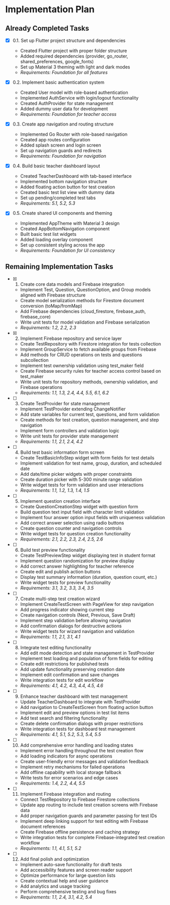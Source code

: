 # Implementation Plan

## Already Completed Tasks

- [x] 0.1. Set up Flutter project structure and dependencies
  - Created Flutter project with proper folder structure
  - Added required dependencies (provider, go_router, shared_preferences, google_fonts)
  - Set up Material 3 theming with light and dark modes
  - _Requirements: Foundation for all features_

- [x] 0.2. Implement basic authentication system
  - Created User model with role-based authentication
  - Implemented AuthService with login/logout functionality
  - Created AuthProvider for state management
  - Added dummy user data for development
  - _Requirements: Foundation for teacher access_

- [x] 0.3. Create app navigation and routing structure
  - Implemented Go Router with role-based navigation
  - Created app routes configuration
  - Added splash screen and login screen
  - Set up navigation guards and redirects
  - _Requirements: Foundation for navigation_

- [x] 0.4. Build basic teacher dashboard layout
  - Created TeacherDashboard with tab-based interface
  - Implemented bottom navigation structure
  - Added floating action button for test creation
  - Created basic test list view with dummy data
  - Set up pending/completed test tabs
  - _Requirements: 5.1, 5.2, 5.3_

- [x] 0.5. Create shared UI components and theming
  - Implemented AppTheme with Material 3 design
  - Created AppBottomNavigation component
  - Built basic test list widgets
  - Added loading overlay component
  - Set up consistent styling across the app
  - _Requirements: Foundation for UI consistency_

## Remaining Implementation Tasks

- [x] 1. Create core data models and Firebase integration


  - Implement Test, Question, QuestionOption, and Group models aligned with Firebase structure
  - Create model serialization methods for Firestore document conversion (toMap/fromMap)
  - Add Firebase dependencies (cloud_firestore, firebase_auth, firebase_core)
  - Write unit tests for model validation and Firebase serialization
  - _Requirements: 1.2, 2.2, 2.3_

- [x] 2. Implement Firebase repository and service layer



  - Create TestRepository with Firestore integration for tests collection
  - Implement GroupService to fetch available groups from Firebase
  - Add methods for CRUD operations on tests and questions subcollection
  - Implement test ownership validation using test_maker field
  - Create Firebase security rules for teacher access control based on test_maker
  - Write unit tests for repository methods, ownership validation, and Firebase operations
  - _Requirements: 1.1, 1.3, 2.4, 4.4, 5.5, 6.1, 6.2_




- [ ] 3. Create TestProvider for state management
  - Implement TestProvider extending ChangeNotifier
  - Add state variables for current test, questions, and form validation
  - Create methods for test creation, question management, and step navigation
  - Implement form controllers and validation logic
  - Write unit tests for provider state management
  - _Requirements: 1.1, 2.1, 2.4, 4.2_

- [ ] 4. Build test basic information form screen
  - Create TestBasicInfoStep widget with form fields for test details
  - Implement validation for test name, group, duration, and scheduled date
  - Add date/time picker widgets with proper constraints
  - Create duration picker with 5-300 minute range validation
  - Write widget tests for form validation and user interactions
  - _Requirements: 1.1, 1.2, 1.3, 1.4, 1.5_

- [ ] 5. Implement question creation interface
  - Create QuestionCreationStep widget with question form
  - Build question text input field with character limit validation
  - Implement four answer option input fields with uniqueness validation
  - Add correct answer selection using radio buttons
  - Create question counter and navigation controls
  - Write widget tests for question creation functionality
  - _Requirements: 2.1, 2.2, 2.3, 2.4, 2.5, 2.6_

- [ ] 6. Build test preview functionality
  - Create TestPreviewStep widget displaying test in student format
  - Implement question randomization for preview display
  - Add correct answer highlighting for teacher reference
  - Create edit and publish action buttons
  - Display test summary information (duration, question count, etc.)
  - Write widget tests for preview functionality
  - _Requirements: 3.1, 3.2, 3.3, 3.4, 3.5_

- [ ] 7. Create multi-step test creation wizard
  - Implement CreateTestScreen with PageView for step navigation
  - Add progress indicator showing current step
  - Create navigation controls (Next, Previous, Save Draft)
  - Implement step validation before allowing navigation
  - Add confirmation dialogs for destructive actions
  - Write widget tests for wizard navigation and validation
  - _Requirements: 1.1, 2.1, 3.1, 4.1_

- [ ] 8. Integrate test editing functionality
  - Add edit mode detection and state management in TestProvider
  - Implement test loading and population of form fields for editing
  - Create edit restrictions for published tests
  - Add update functionality preserving creation date
  - Implement edit confirmation and save changes
  - Write integration tests for edit workflow
  - _Requirements: 4.1, 4.2, 4.3, 4.4, 4.5, 4.6_

- [ ] 9. Enhance teacher dashboard with test management
  - Update TeacherDashboard to integrate with TestProvider
  - Add navigation to CreateTestScreen from floating action button
  - Implement edit and preview options in test list items
  - Add test search and filtering functionality
  - Create delete confirmation dialogs with proper restrictions
  - Write integration tests for dashboard test management
  - _Requirements: 4.1, 5.1, 5.2, 5.3, 5.4, 5.5_

- [ ] 10. Add comprehensive error handling and loading states
  - Implement error handling throughout the test creation flow
  - Add loading indicators for async operations
  - Create user-friendly error messages and validation feedback
  - Implement retry mechanisms for failed operations
  - Add offline capability with local storage fallback
  - Write tests for error scenarios and edge cases
  - _Requirements: 1.4, 2.2, 4.4, 5.5_

- [ ] 11. Implement Firebase integration and routing
  - Connect TestRepository to Firebase Firestore collections
  - Update app routing to include test creation screens with Firebase data
  - Add proper navigation guards and parameter passing for test IDs
  - Implement deep linking support for test editing with Firebase document references
  - Create Firebase offline persistence and caching strategy
  - Write integration tests for complete Firebase-integrated test creation workflow
  - _Requirements: 1.1, 4.1, 5.1, 5.2_

- [ ] 12. Add final polish and optimization
  - Implement auto-save functionality for draft tests
  - Add accessibility features and screen reader support
  - Optimize performance for large question lists
  - Create contextual help and user guidance
  - Add analytics and usage tracking
  - Perform comprehensive testing and bug fixes
  - _Requirements: 1.1, 2.4, 3.1, 4.2, 5.4_